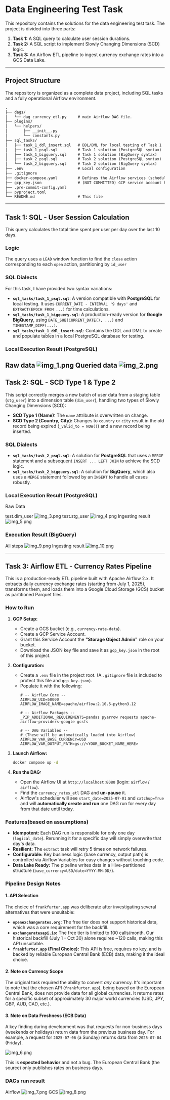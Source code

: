 # Data Engineering Test Task

This repository contains the solutions for the data engineering test task. The project is divided into three parts:

1.  **Task 1:** A SQL query to calculate user session durations.
2.  **Task 2:** A SQL script to implement Slowly Changing Dimensions (SCD) logic.
3.  **Task 3:** An Airflow ETL pipeline to ingest currency exchange rates into a GCS Data Lake.

---

## Project Structure

The repository is organized as a complete data project, including SQL tasks and a fully operational Airflow environment.
```.txt
.
├── dags/
│   └── dag_currency_etl.py     # main Airflow DAG file.
├── plugins/
│   └── helpers/
│       ├── __init__.py
│       └── constants.py
├── sql_tasks/
│   ├── task_1_ddl_insert.sql   # DDL/DML for local testing of Task 1
│   ├── task_1_psql.sql         # Task 1 solution (PostgreSQL syntax)
│   ├── task_1_bigquery.sql     # Task 1 solution (BigQuery syntax)
│   ├── task_2_psql.sql         # Task 2 solution (PostgreSQL syntax)
│   └── task_2_bigquery.sql     # Task 2 solution (BigQuery syntax)
├── .env                        # Local configuration
├── .gitignore
├── docker-compose.yaml         # Defines the Airflow services (scheduler, webserver, additional psql DB, etc.)
├── gcp_key.json                # (NOT COMMITTED) GCP service account key
├── .pre-commit-config.yaml
├── pyproject.toml
└── README.md                   # This file
```

---

## Task 1: SQL - User Session Calculation

This query calculates the total time spent per user per day over the last 10 days.

### Logic

The query uses a `LEAD` window function to find the `close` action corresponding to each `open` action, partitioning by `id_user`

### SQL Dialects

For this task, I have provided two syntax variations:

* **`sql_tasks/task_1_psql.sql`**: A version compatible with **PostgreSQL** for local testing. It uses `CURRENT_DATE - INTERVAL '9 days'` and `EXTRACT(EPOCH FROM ...)` for time calculations.
* **`sql_tasks/task_1_bigquery.sql`**: A production-ready version for **Google BigQuery**, using `DATE_SUB(CURRENT_DATE(), ...)` and `TIMESTAMP_DIFF(...)`.
* **`sql_tasks/task_1_ddl_insert.sql`**: Contains the DDL and DML to create and populate tables in a local PostgreSQL database for testing.

### Local Execution Result (PostgreSQL)
Raw data
![img_1.png](images/img_1.png)
Queried data
![img_2.png](images/img_2.png)
---

## Task 2: SQL - SCD Type 1 & Type 2

This script correctly merges a new batch of user data from a staging table (`stg_user`) into a dimension table (`dim_user`), handling two types of Slowly Changing Dimensions (SCD):

* **SCD Type 1 (Name):** The `name` attribute is overwritten on change.
* **SCD Type 2 (Country, City):** Changes to `country` or `city` result in the old record being expired (`_valid_to = NOW()`) and a new record being inserted.


### SQL Dialects

* **`sql_tasks/task_2_psql.sql`**: A solution for **PostgreSQL** that uses a `MERGE` statement and a subsequent `INSERT ... LEFT JOIN` to achieve the SCD logic.
* **`sql_tasks/task_2_bigquery.sql`**: A solution for **BigQuery**, which also uses a `MERGE` statement followed by an `INSERT` to handle all cases robustly.

### Local Execution Result (PostgreSQL)

Raw Data

test.dim_user
![img_3.png](images/img_3.png)
test.stg_user
![img_4.png](images/img_4.png)
Ingesting result
![img_5.png](images/img_5.png)

### Execution Result (BigQuery)
All steps
![img_9.png](images/img_9.png)
Ingesting result
![img_10.png](images/img_10.png)


---

## Task 3: Airflow ETL - Currency Rates Pipeline

This is a production-ready ETL pipeline built with Apache Airflow 2.x. It extracts daily currency exchange rates (starting from July 1, 2025), transforms them, and loads them into a Google Cloud Storage (GCS) bucket as partitioned Parquet files.

### How to Run

1.  **GCP Setup:**
    * Create a GCS bucket (e.g., `currency-rate-data`).
    * Create a GCP Service Account.
    * Grant this Service Account the **"Storage Object Admin"** role on your bucket.
    * Download the JSON key file and save it as `gcp_key.json` in the root of this project.

2.  **Configuration:**
    * Create a `.env` file in the project root. (A `.gitignore` file is included to protect this file and `gcp_key.json`).
    * Populate it with the following:
        ```.env
        # -- Airflow Core --
        AIRFLOW_UID=50000
        AIRFLOW_IMAGE_NAME=apache/airflow:2.10.5-python3.12

        # -- Airflow Packages --
        _PIP_ADDITIONAL_REQUIREMENTS=pandas pyarrow requests apache-airflow-providers-google gcsfs

        # -- DAG Variables --
        # (These will be automatically loaded into Airflow)
        AIRFLOW_VAR_BASE_CURRENCY=USD
        AIRFLOW_VAR_OUTPUT_PATH=gs://<YOUR_BUCKET_NAME_HERE>
        ```

3.  **Launch Airflow:**
    ```bash
    docker compose up -d
    ```

4.  **Run the DAG:**
    * Open the Airflow UI at `http://localhost:8080` (login: `airflow` / `airflow`).
    * Find the `currency_rates_etl` DAG and **un-pause** it.
    * Airflow's scheduler will see `start_date=2025-07-01` and `catchup=True` and will **automatically create and run** one DAG run for every day from that date until today.

### Features(based on assumptions)

* **Idempotent:** Each DAG run is responsible for only one day (`logical_date`). Rerunning it for a specific day will simply overwrite that day's data.
* **Resilient:** The `extract` task will retry 5 times on network failures.
* **Configurable:** Key business logic (base currency, output path) is controlled via Airflow Variables for easy changes without touching code.
* **Data Lake Ready:** The pipeline writes data in a Hive-partitioned structure (`base_currency=USD/date=YYYY-MM-DD/`).

### Pipeline Design Notes

#### 1. API Selection

The choice of `frankfurter.app` was deliberate after investigating several alternatives that were unsuitable:

* **`openexchangerates.org`:** The free tier does not support historical data, which was a core requirement for the backfill.
* **`exchangeratesapi.io`:** The free tier is limited to 100 calls/month. Our historical backfill (July 1 - Oct 30) alone requires ~120 calls, making this API unsuitable.
* **`frankfurter.app` (Final Choice):** This API is free, requires no key, and is backed by reliable European Central Bank (ECB) data, making it the ideal choice.

#### 2. Note on Currency Scope

The original task required the ability to convert *any* currency. It's important to note that the chosen API (`frankfurter.app`), being based on the European Central Bank, does not provide data for all global currencies. It returns rates for a specific subset of approximately 30 major world currencies (USD, JPY, GBP, AUD, CAD, etc.).

#### 3. Note on Data Freshness (ECB Data)

A key finding during development was that requests for non-business days (weekends or holidays) return data from the previous business day. For example, a request for `2025-07-06` (a Sunday) returns data from `2025-07-04` (Friday).

![img_6.png](images/img_6.png)

This is **expected behavior** and not a bug. The European Central Bank (the source) only publishes rates on business days.


### DAGs run result
Airflow
![img_7.png](images/img_7.png)
GCS
![img_8.png](images/img_8.png)
